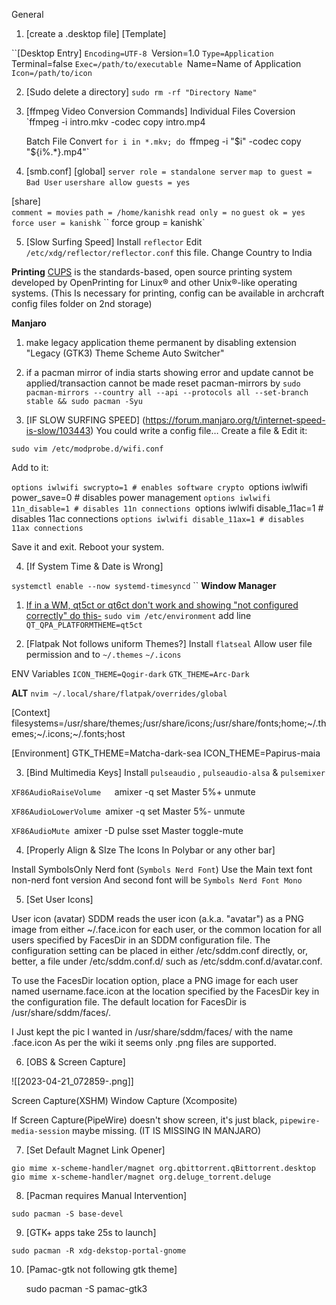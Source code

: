 General 

1. [create a .desktop file]
[Template]

``[Desktop Entry]
`Encoding=UTF-8
`Version=1.0
`Type=Application
`Terminal=false
`Exec=/path/to/executable
`Name=Name of Application
`Icon=/path/to/icon`

2. [Sudo delete a directory]
    `sudo rm -rf "Directory Name"`

 3. [ffmpeg Video Conversion Commands]
    Individual Files Coversion
    `ffmpeg -i intro.mkv -codec copy intro.mp4

    Batch File Convert
    `for i in *.mkv; do
    `ffmpeg -i "$i" -codec copy "${i%.*}.mp4"`

4. [smb.conf]
[global]
`server role = standalone server`
`map to guest = Bad User`
`usershare allow guests = yes`
  
[share]  
`comment = movies`
`path = /home/kanishk`
`read only = no`
`guest ok = yes`
`force user = kanishk`
`` force group = kanishk`

5. [Slow Surfing Speed]
Install `reflector`
Edit `/etc/xdg/reflector/reflector.conf` this file.
Change Country to India

**Printing**
[CUPS](https://openprinting.github.io/cups/) is the standards-based, open source printing system developed by OpenPrinting for Linux® and other Unix®-like operating systems. (This Is necessary for printing, config can be available in archcraft config files folder on 2nd storage)

**Manjaro**

1. make legacy application theme permanent by disabling extension "Legacy (GTK3) Theme Scheme Auto Switcher"

2. if a pacman mirror of india starts showing error and update cannot be applied/transaction cannot be made reset pacman-mirrors by
`sudo pacman-mirrors --country all --api --protocols all --set-branch stable && sudo pacman -Syu`
 3. [IF SLOW SURFING SPEED]
 (https://forum.manjaro.org/t/internet-speed-is-slow/103443)
 You could write a config file…
Create a file & Edit it:

`sudo vim /etc/modprobe.d/wifi.conf`

Add to it:

`options iwlwifi swcrypto=1 # enables software crypto
`options iwlwifi power_save=0 # disables power management
`options iwlwifi 11n_disable=1 # disables 11n connections
`options iwlwifi disable_11ac=1 # disables 11ac connections
`options iwlwifi disable_11ax=1 # disables 11ax connections`

Save it and exit.
Reboot your system.

4. [If System Time & Date is Wrong]

`systemctl enable --now systemd-timesyncd`
``
**Window Manager**

1. [If in a WM, qt5ct or qt6ct don't work and showing "not configured correctly" do this-](https://github.com/desktop-app/qt5ct)
`sudo vim /etc/environment`
add line `QT_QPA_PLATFORMTHEME=qt5ct`

2. [Flatpak Not follows uniform Themes?]
Install `flatseal` 
Allow user file permission
and to `~/.themes` `~/.icons`

ENV Variables 
`ICON_THEME=Qogir-dark` ``GTK_THEME=Arc-Dark``

**ALT**
`nvim ~/.local/share/flatpak/overrides/global`

[Context]
filesystems=/usr/share/themes;/usr/share/icons;/usr/share/fonts;home;~/.themes;~/.icons;~/.fonts;host

[Environment]
GTK_THEME=Matcha-dark-sea
ICON_THEME=Papirus-maia

3. [Bind Multimedia Keys]
Install `pulseaudio` , `pulseaudio-alsa` & `pulsemixer` 

`XF86AudioRaiseVolume  
 `amixer -q set Master 5%+ unmute

`XF86AudioLowerVolume
  `amixer -q set Master 5%- unmute
  
`XF86AudioMute
  `amixer -D pulse sset Master toggle-mute       

4. [Properly Align & SIze The Icons In Polybar or any other bar]
 
 Install SymbolsOnly Nerd font (`Symbols Nerd Font`)
 Use the Main text font non-nerd font version
 And second font will be `Symbols Nerd Font Mono `

5. [Set User Icons]

User icon (avatar) SDDM reads the user icon (a.k.a. "avatar") as a PNG image from either ~/.face.icon for each user, or the common location for all users specified by FacesDir in an SDDM configuration file. The configuration setting can be placed in either /etc/sddm.conf directly, or, better, a file under /etc/sddm.conf.d/ such as /etc/sddm.conf.d/avatar.conf.

To use the FacesDir location option, place a PNG image for each user named username.face.icon at the location specified by the FacesDir key in the configuration file. The default location for FacesDir is /usr/share/sddm/faces/. 

I Just kept the pic I wanted in /usr/share/sddm/faces/ with the name <user-name>.face.icon As per the wiki it seems only .png files are supported.

6. [OBS & Screen Capture]

![[2023-04-21_072859-.png]]

Screen Capture(XSHM)
Window Capture (Xcomposite)

If Screen Capture(PipeWire) doesn't show screen, it's just black, `pipewire-media-session` maybe missing. (IT IS MISSING IN MANJARO)

7. [Set Default Magnet Link Opener]

`gio mime x-scheme-handler/magnet org.qbittorrent.qBittorrent.desktop`
`gio mime x-scheme-handler/magnet org.deluge_torrent.deluge`

8. [Pacman requires Manual Intervention]

`sudo pacman -S base-devel`

9. [GTK+ apps take 25s to launch]

`sudo pacman -R xdg-dekstop-portal-gnome`

10. [Pamac-gtk not following gtk theme]

	sudo pacman -S pamac-gtk3